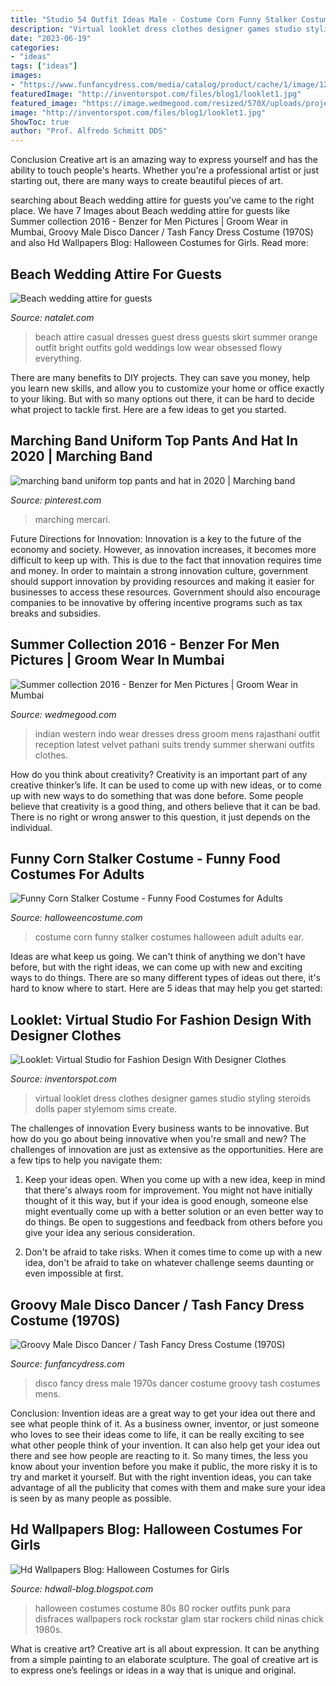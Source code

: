```yaml
---
title: "Studio 54 Outfit Ideas Male - Costume Corn Funny Stalker Costumes Halloween Adult Adults Ear"
description: "Virtual looklet dress clothes designer games studio styling steroids dolls paper stylemom sims create"
date: "2023-06-19"
categories:
- "ideas"
tags: ["ideas"]
images:
- "https://www.funfancydress.com/media/catalog/product/cache/1/image/1200x/040ec09b1e35df139433887a97daa66f/F/U/FUN2673.jpg"
featuredImage: "http://inventorspot.com/files/blog1/looklet1.jpg"
featured_image: "https://image.wedmegood.com/resized/570X/uploads/project/5993/1463822030_M16_142a.jpg"
image: "http://inventorspot.com/files/blog1/looklet1.jpg"
ShowToc: true
author: "Prof. Alfredo Schmitt DDS"
---
```



Conclusion
Creative art is an amazing way to express yourself and has the ability to touch people's hearts. Whether you're a professional artist or just starting out, there are many ways to create beautiful pieces of art.

	

		
searching about Beach wedding attire for guests you've came to the right place. We have 7 Images about Beach wedding attire for guests like Summer collection 2016 - Benzer for Men Pictures | Groom Wear in Mumbai, Groovy Male Disco Dancer / Tash Fancy Dress Costume (1970S) and also Hd Wallpapers Blog: Halloween Costumes for Girls. Read more:
		
    
## Beach Wedding Attire For Guests

<img loading=lazy src="http://natalet.com/images5/0516/beach-wedding-attire-for-guests/beach-wedding-attire-for-guests-84_13.jpg" onerror="this.onerror=null;this.src='https://tse3.mm.bing.net/th?id=OIP.NUQZ1VPwjOaSCJBuP30nKAAAAA&amp;pid=15.1';" alt="Beach wedding attire for guests">

_Source: natalet.com_

>beach attire casual dresses guest dress guests skirt summer orange outfit bright outfits gold weddings low wear obsessed flowy everything. 

	

There are many benefits to DIY projects. They can save you money, help you learn new skills, and allow you to customize your home or office exactly to your liking. But with so many options out there, it can be hard to decide what project to tackle first. Here are a few ideas to get you started.

    
## Marching Band Uniform Top Pants And Hat In 2020 | Marching Band

<img loading=lazy src="https://i.pinimg.com/736x/7b/1b/98/7b1b98c44e3a4397439f30e6b14183c7.jpg" onerror="this.onerror=null;this.src='https://tse2.mm.bing.net/th?id=OIP.WvrlMmJED36_dReZ0TgsuAHaJ3&amp;pid=15.1';" alt="marching band uniform top pants and hat in 2020 | Marching band">

_Source: pinterest.com_

>marching mercari. 

	

Future Directions for Innovation:
Innovation is a key to the future of the economy and society. However, as innovation increases, it becomes more difficult to keep up with. This is due to the fact that innovation requires time and money. In order to maintain a strong innovation culture, government should support innovation by providing resources and making it easier for businesses to access these resources. Government should also encourage companies to be innovative by offering incentive programs such as tax breaks and subsidies.

    
## Summer Collection 2016 - Benzer For Men Pictures | Groom Wear In Mumbai

<img loading=lazy src="https://image.wedmegood.com/resized/570X/uploads/project/5993/1463822030_M16_142a.jpg" onerror="this.onerror=null;this.src='https://tse1.mm.bing.net/th?id=OIP.XzKpApOJ0oyT_TdpJl6TVwAAAA&amp;pid=15.1';" alt="Summer collection 2016 - Benzer for Men Pictures | Groom Wear in Mumbai">

_Source: wedmegood.com_

>indian western indo wear dresses dress groom mens rajasthani outfit reception latest velvet pathani suits trendy summer sherwani outfits clothes. 

	

How do you think about creativity?
Creativity is an important part of any creative thinker’s life. It can be used to come up with new ideas, or to come up with new ways to do something that was done before. Some people believe that creativity is a good thing, and others believe that it can be bad. There is no right or wrong answer to this question, it just depends on the individual.

    
## Funny Corn Stalker Costume - Funny Food Costumes For Adults

<img loading=lazy src="http://images.halloweencostume.com/products/4066/1-1/funny-corn-stalker-costume.jpg" onerror="this.onerror=null;this.src='https://tse4.mm.bing.net/th?id=OIP.Syu2wofRdaSJJgBVdd_xrwHaKl&amp;pid=15.1';" alt="Funny Corn Stalker Costume - Funny Food Costumes for Adults">

_Source: halloweencostume.com_

>costume corn funny stalker costumes halloween adult adults ear. 

	

Ideas are what keep us going. We can't think of anything we don't have before, but with the right ideas, we can come up with new and exciting ways to do things. There are so many different types of ideas out there, it's hard to know where to start. Here are 5 ideas that may help you get started: 

    
## Looklet: Virtual Studio For Fashion Design With Designer Clothes

<img loading=lazy src="http://inventorspot.com/files/blog1/looklet1.jpg" onerror="this.onerror=null;this.src='https://tse4.mm.bing.net/th?id=OIP.AIcfuKSLMCW0ZXOGfp-HMQHaE-&amp;pid=15.1';" alt="Looklet: Virtual Studio for Fashion Design With Designer Clothes">

_Source: inventorspot.com_

>virtual looklet dress clothes designer games studio styling steroids dolls paper stylemom sims create. 

	

The challenges of innovation
Every business wants to be innovative. But how do you go about being innovative when you're small and new? The challenges of innovation are just as extensive as the opportunities. Here are a few tips to help you navigate them:
1. Keep your ideas open. When you come up with a new idea, keep in mind that there's always room for improvement. You might not have initially thought of it this way, but if your idea is good enough, someone else might eventually come up with a better solution or an even better way to do things. Be open to suggestions and feedback from others before you give your idea any serious consideration.

2. Don't be afraid to take risks. When it comes time to come up with a new idea, don't be afraid to take on whatever challenge seems daunting or even impossible at first.

    
## Groovy Male Disco Dancer / Tash Fancy Dress Costume (1970S)

<img loading=lazy src="https://www.funfancydress.com/media/catalog/product/cache/1/image/1200x/040ec09b1e35df139433887a97daa66f/F/U/FUN2673.jpg" onerror="this.onerror=null;this.src='https://tse1.mm.bing.net/th?id=OIP.np3DTcuhZfYDy4_o4P9WBAHaR9&amp;pid=15.1';" alt="Groovy Male Disco Dancer / Tash Fancy Dress Costume (1970S)">

_Source: funfancydress.com_

>disco fancy dress male 1970s dancer costume groovy tash costumes mens. 

	

Conclusion: Invention ideas are a great way to get your idea out there and see what people think of it.
As a business owner, inventor, or just someone who loves to see their ideas come to life, it can be really exciting to see what other people think of your invention. It can also help get your idea out there and see how people are reacting to it. So many times, the less you know about your invention before you make it public, the more risky it is to try and market it yourself. But with the right invention ideas, you can take advantage of all the publicity that comes with them and make sure your idea is seen by as many people as possible.

    
## Hd Wallpapers Blog: Halloween Costumes For Girls

<img loading=lazy src="http://3.bp.blogspot.com/-fm3DU6qMZls/Umy-voxiUfI/AAAAAAAAG_A/NPDNIBQ92iw/s1600/Halloween+Costumes+for+Girls+13.jpg" onerror="this.onerror=null;this.src='https://tse2.mm.bing.net/th?id=OIP.LccIPkokElSohaWA_KWlQwHaKl&amp;pid=15.1';" alt="Hd Wallpapers Blog: Halloween Costumes for Girls">

_Source: hdwall-blog.blogspot.com_

>halloween costumes costume 80s 80 rocker outfits punk para disfraces wallpapers rock rockstar glam star rockers child ninas chick 1980s. 

	

What is creative art?
Creative art is all about expression. It can be anything from a simple painting to an elaborate sculpture. The goal of creative art is to express one’s feelings or ideas in a way that is unique and original.

